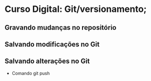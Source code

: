 
# Curso Digital: Git/versionamento;

## Gravando mudanças no repositório

## Salvando modificações no Git

## Salvando alterações no Git

* Comando git push